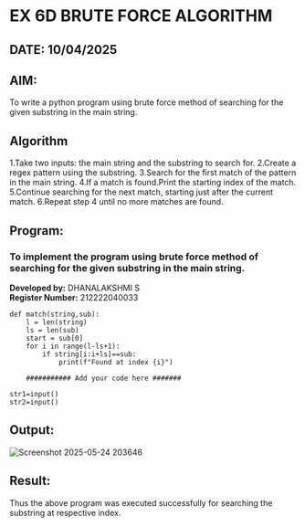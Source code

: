 # EX 6D BRUTE FORCE ALGORITHM
## DATE: 10/04/2025
## AIM:
To write a python program using brute force method of searching for the given substring in the main string.

## Algorithm
1.Take two inputs: the main string and the substring to search for.
2.Create a regex pattern using the substring.
3.Search for the first match of the pattern in the main string.
4.If a match is found.Print the starting index of the match.
5.Continue searching for the next match, starting just after the current match.
6.Repeat step 4 until no more matches are found. 

## Program:

### To implement the program using brute force method of searching for the given substring in the main string.
**Developed by:** DHANALAKSHMI S  
**Register Number:** 212222040033
```
def match(string,sub):
    l = len(string)
    ls = len(sub)
    start = sub[0]
    for i in range(l-ls+1):
        if string[i:i+ls]==sub:
            print(f"Found at index {i}")

    ########### Add your code here #######

str1=input()
str2=input()
```
## Output:
![Screenshot 2025-05-24 203646](https://github.com/user-attachments/assets/b0ed0843-5764-4a0b-af23-49498c513d66)

## Result:
Thus the above program was executed successfully for searching the substring at respective index.
